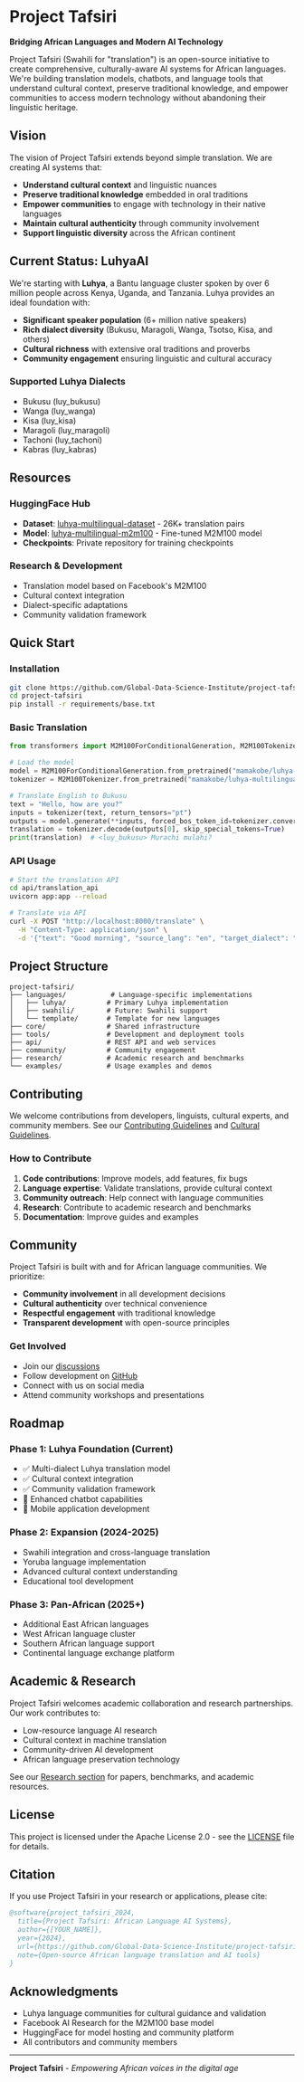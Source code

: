 # Project Tafsiri

**Bridging African Languages and Modern AI Technology**

Project Tafsiri (Swahili for "translation") is an open-source initiative to create comprehensive, culturally-aware AI systems for African languages. We're building translation models, chatbots, and language tools that understand cultural context, preserve traditional knowledge, and empower communities to access modern technology without abandoning their linguistic heritage.

## Vision

The vision of Project Tafsiri extends beyond simple translation. We are creating AI systems that:
- **Understand cultural context** and linguistic nuances
- **Preserve traditional knowledge** embedded in oral traditions
- **Empower communities** to engage with technology in their native languages
- **Maintain cultural authenticity** through community involvement
- **Support linguistic diversity** across the African continent

## Current Status: LuhyaAI

We're starting with **Luhya**, a Bantu language cluster spoken by over 6 million people across Kenya, Uganda, and Tanzania. Luhya provides an ideal foundation with:

- **Significant speaker population** (6+ million native speakers)
- **Rich dialect diversity** (Bukusu, Maragoli, Wanga, Tsotso, Kisa, and others)
- **Cultural richness** with extensive oral traditions and proverbs
- **Community engagement** ensuring linguistic and cultural accuracy

### Supported Luhya Dialects
- Bukusu (luy_bukusu)
- Wanga (luy_wanga)
- Kisa (luy_kisa)
- Maragoli (luy_maragoli)
- Tachoni (luy_tachoni)
- Kabras (luy_kabras)

## Resources

### HuggingFace Hub
- **Dataset**: [luhya-multilingual-dataset](https://huggingface.co/datasets/mamakobe/luhya-multilingual-dataset) - 26K+ translation pairs
- **Model**: [luhya-multilingual-m2m100](https://huggingface.co/mamakobe/luhya-multilingual-m2m100) - Fine-tuned M2M100 model
- **Checkpoints**: Private repository for training checkpoints

### Research & Development
- Translation model based on Facebook's M2M100
- Cultural context integration
- Dialect-specific adaptations
- Community validation framework

## Quick Start

### Installation
```bash
git clone https://github.com/Global-Data-Science-Institute/project-tafsiri.git
cd project-tafsiri
pip install -r requirements/base.txt
```

### Basic Translation
```python
from transformers import M2M100ForConditionalGeneration, M2M100Tokenizer

# Load the model
model = M2M100ForConditionalGeneration.from_pretrained("mamakobe/luhya-multilingual-m2m100")
tokenizer = M2M100Tokenizer.from_pretrained("mamakobe/luhya-multilingual-m2m100")

# Translate English to Bukusu
text = "Hello, how are you?"
inputs = tokenizer(text, return_tensors="pt")
outputs = model.generate(**inputs, forced_bos_token_id=tokenizer.convert_tokens_to_ids("<luy_bukusu>"))
translation = tokenizer.decode(outputs[0], skip_special_tokens=True)
print(translation)  # <luy_bukusu> Murachi mulahi?
```

### API Usage
```bash
# Start the translation API
cd api/translation_api
uvicorn app:app --reload

# Translate via API
curl -X POST "http://localhost:8000/translate" \
  -H "Content-Type: application/json" \
  -d '{"text": "Good morning", "source_lang": "en", "target_dialect": "luy_bukusu"}'
```

## Project Structure

```
project-tafsiri/
├── languages/           # Language-specific implementations
│   ├── luhya/          # Primary Luhya implementation
│   ├── swahili/        # Future: Swahili support
│   └── template/       # Template for new languages
├── core/               # Shared infrastructure
├── tools/              # Development and deployment tools
├── api/                # REST API and web services
├── community/          # Community engagement
├── research/           # Academic research and benchmarks
└── examples/           # Usage examples and demos
```

## Contributing

We welcome contributions from developers, linguists, cultural experts, and community members. See our [Contributing Guidelines](CONTRIBUTING.md) and [Cultural Guidelines](docs/cultural_guidelines.md).

### How to Contribute
1. **Code contributions**: Improve models, add features, fix bugs
2. **Language expertise**: Validate translations, provide cultural context
3. **Community outreach**: Help connect with language communities
4. **Research**: Contribute to academic research and benchmarks
5. **Documentation**: Improve guides and examples

## Community

Project Tafsiri is built with and for African language communities. We prioritize:
- **Community involvement** in all development decisions
- **Cultural authenticity** over technical convenience  
- **Respectful engagement** with traditional knowledge
- **Transparent development** with open-source principles

### Get Involved
- Join our [discussions](https://github.com/Global-Data-Science-Institute/project-tafsiri/discussions)
- Follow development on [GitHub](https://github.com/Global-Data-Science-Institute/project-tafsiri)
- Connect with us on social media
- Attend community workshops and presentations

## Roadmap

### Phase 1: Luhya Foundation (Current)
- ✅ Multi-dialect Luhya translation model
- ✅ Cultural context integration
- ✅ Community validation framework
- 🔄 Enhanced chatbot capabilities
- 🔄 Mobile application development

### Phase 2: Expansion (2024-2025)
- Swahili integration and cross-language translation
- Yoruba language implementation
- Advanced cultural context understanding
- Educational tool development

### Phase 3: Pan-African (2025+)
- Additional East African languages
- West African language cluster
- Southern African language support
- Continental language exchange platform

## Academic & Research

Project Tafsiri welcomes academic collaboration and research partnerships. Our work contributes to:
- Low-resource language AI research
- Cultural context in machine translation
- Community-driven AI development
- African language preservation technology

See our [Research section](research/) for papers, benchmarks, and academic resources.

## License

This project is licensed under the Apache License 2.0 - see the [LICENSE](LICENSE) file for details.

## Citation

If you use Project Tafsiri in your research or applications, please cite:

```bibtex
@software{project_tafsiri_2024,
  title={Project Tafsiri: African Language AI Systems},
  author={[YOUR_NAME]},
  year={2024},
  url={https://github.com/Global-Data-Science-Institute/project-tafsiri},
  note={Open-source African language translation and AI tools}
}
```

## Acknowledgments

- Luhya language communities for cultural guidance and validation
- Facebook AI Research for the M2M100 base model
- HuggingFace for model hosting and community platform
- All contributors and community members

---

**Project Tafsiri** - *Empowering African voices in the digital age*
